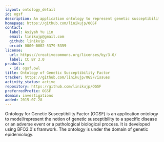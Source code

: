 ```yaml
---
layout: ontology_detail
id: ogsf
description: An application ontology to represent genetic susceptibility to a specific disease, adverse event, or a pathological process.
homepage: https://github.com/linikujp/OGSF
contact:
  label: Asiyah Yu Lin
  email: linikujp@gmail.com
  github: linikujp
  orcid: 0000-0002-5379-5359
license:
  url: https://creativecommons.org/licenses/by/3.0/
  label: CC BY 3.0
products:
  - id: ogsf.owl
title: Ontology of Genetic Susceptibility Factor
tracker: https://github.com/linikujp/OGSF/issues
activity_status: active
repository: https://github.com/linikujp/OGSF
preferredPrefix: OGSF
domain: investigations
added: 2015-07-28
---
```


Ontology for Genetic Susceptibility Factor (OGSF) is an application ontology to model/represent the notion of genetic susceptibility to a specific disease or an adverse event or a pathological biological process. It is developed using BFO2.0's framwork. The ontology is under the domain of genetic epidemiology.
